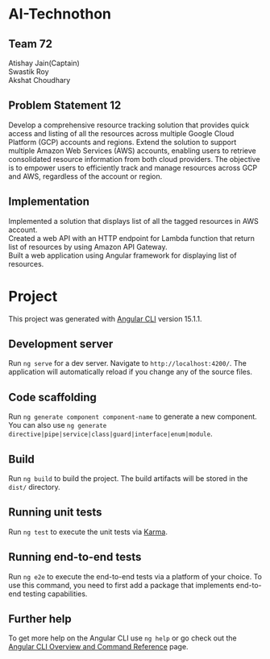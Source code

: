 # AI-Technothon

## Team 72 

Atishay Jain(Captain)<br/>
Swastik Roy <br/>
Akshat Choudhary <br/>

## Problem Statement 12

Develop a comprehensive resource tracking solution that provides quick access and listing of all the resources across multiple Google Cloud Platform (GCP) accounts and regions. Extend the solution to support multiple Amazon Web Services (AWS) accounts, enabling users to retrieve consolidated resource information from both cloud providers. The objective is to empower users to efficiently track and manage resources across GCP and AWS, regardless of the account or region.

## Implementation

Implemented a solution that displays list of all the tagged resources in AWS account.<br/>
Created a web API with an HTTP endpoint for Lambda function that return list of resources by using Amazon API Gateway.<br/>
Built a web application using Angular framework for displaying list of resources.<br/>


# Project

This project was generated with [Angular CLI](https://github.com/angular/angular-cli) version 15.1.1.

## Development server

Run `ng serve` for a dev server. Navigate to `http://localhost:4200/`. The application will automatically reload if you change any of the source files.

## Code scaffolding

Run `ng generate component component-name` to generate a new component. You can also use `ng generate directive|pipe|service|class|guard|interface|enum|module`.

## Build

Run `ng build` to build the project. The build artifacts will be stored in the `dist/` directory.

## Running unit tests

Run `ng test` to execute the unit tests via [Karma](https://karma-runner.github.io).

## Running end-to-end tests

Run `ng e2e` to execute the end-to-end tests via a platform of your choice. To use this command, you need to first add a package that implements end-to-end testing capabilities.

## Further help

To get more help on the Angular CLI use `ng help` or go check out the [Angular CLI Overview and Command Reference](https://angular.io/cli) page.
